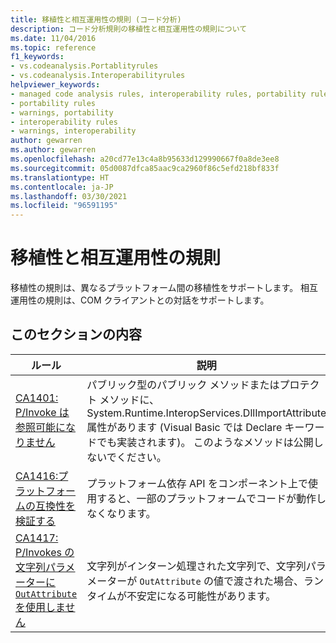 ```yaml
---
title: 移植性と相互運用性の規則 (コード分析)
description: コード分析規則の移植性と相互運用性の規則について
ms.date: 11/04/2016
ms.topic: reference
f1_keywords:
- vs.codeanalysis.Portablityrules
- vs.codeanalysis.Interoperabilityrules
helpviewer_keywords:
- managed code analysis rules, interoperability rules, portability rules
- portability rules
- warnings, portability
- interoperability rules
- warnings, interoperability
author: gewarren
ms.author: gewarren
ms.openlocfilehash: a20cd77e13c4a8b95633d129990667f0a8de3ee8
ms.sourcegitcommit: 05d0087dfca85aac9ca2960f86c5efd218bf833f
ms.translationtype: HT
ms.contentlocale: ja-JP
ms.lasthandoff: 03/30/2021
ms.locfileid: "96591195"
---
```

# <a name="portability-and-interoperability-rules"></a>移植性と相互運用性の規則

移植性の規則は、異なるプラットフォーム間の移植性をサポートします。 相互運用性の規則は、COM クライアントとの対話をサポートします。

## <a name="in-this-section"></a>このセクションの内容

| ルール | 説明 |
| - | - |
| [CA1401: P/Invoke は参照可能になりません](ca1401.md) | パブリック型のパブリック メソッドまたはプロテクト メソッドに、System.Runtime.InteropServices.DllImportAttribute 属性があります (Visual Basic では Declare キーワードでも実装されます)。 このようなメソッドは公開しないでください。 |
| [CA1416:プラットフォームの互換性を検証する](ca1416.md) | プラットフォーム依存 API をコンポーネント上で使用すると、一部のプラットフォームでコードが動作しなくなります。 |
| [CA1417: P/Invokes の文字列パラメーターに `OutAttribute` を使用しません](ca1417.md) | 文字列がインターン処理された文字列で、文字列パラメーターが `OutAttribute` の値で渡された場合、ランタイムが不安定になる可能性があります。 |
